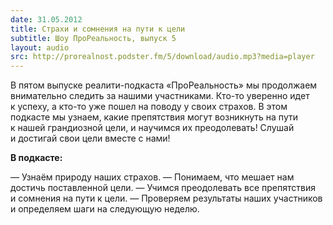 ```yaml
---
date: 31.05.2012
title: Страхи и сомнения на пути к цели
subtitle: Шоу ПроРеальность, выпуск 5
layout: audio
src: http://prorealnost.podster.fm/5/download/audio.mp3?media=player
---
```


В пятом выпуске реалити-подкаста «ПроРеальность» мы продолжаем внимательно следить за нашими участниками. Кто-то уверенно идет к успеху, а кто-то уже пошел на поводу у своих страхов. В этом подкасте мы узнаем, какие препятствия могут возникнуть на пути к нашей грандиозной цели, и научимся их преодолевать! Слушай и достигай свои цели вместе с нами!

**В подкасте:**

— Узнаём природу наших страхов. 
— Понимаем, что мешает нам достичь поставленной цели.
— Учимся преодолевать все препятствия и сомнения на пути к цели.
— Проверяем результаты наших участников и определяем шаги на следующую неделю. 
